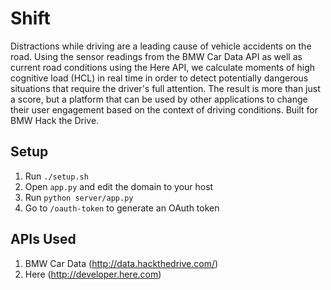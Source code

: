Shift
=====

Distractions while driving are a leading cause of vehicle accidents on the road. Using the sensor readings from the BMW Car Data API as well as current road conditions using the Here API, we calculate moments of high cognitive load (HCL) in real time in order to detect potentially dangerous situations that require the driver's full attention. The result is more than just a score, but a platform that can be used by other applications to change their user engagement based on the context of driving conditions. Built for BMW Hack the Drive.

## Setup
1. Run `./setup.sh`
2. Open `app.py` and edit the domain to your host
3. Run `python server/app.py`
4. Go to `/oauth-token` to generate an OAuth token

## APIs Used
1. BMW Car Data (http://data.hackthedrive.com/)
2. Here (http://developer.here.com)